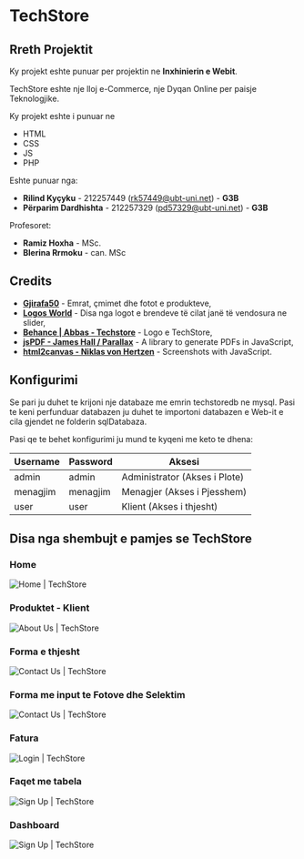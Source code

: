 # TechStore

## Rreth Projektit

Ky projekt eshte punuar per projektin ne **Inxhinierin e Webit**.

TechStore eshte nje lloj e-Commerce, nje Dyqan Online per paisje Teknologjike.

Ky projekt eshte i punuar ne
 - HTML
 - CSS
 - JS
 - PHP

Eshte punuar nga:

 - **Rilind Kyçyku** - 212257449 (rk57449@ubt-uni.net) - **G3B**
 - **Përparim Dardhishta** - 212257329 (pd57329@ubt-uni.net) - **G3B**
 
 Profesoret:

 - **Ramiz Hoxha** - MSc.
 - **Blerina Rrmoku** - can. MSc

## Credits

 - **[Gjirafa50](https://gjirafa50.com)** - Emrat, çmimet dhe fotot e produkteve,
 - **[Logos World](https://logos-world.net/)** - Disa nga logot e brendeve të cilat janë të vendosura ne slider,
 - **[Behance | Abbas - Techstore](https://www.behance.net/gallery/130956581/Tech-Store-Brand-identity)** - Logo e TechStore,
 - **[jsPDF - James Hall / Parallax](https://parall.ax/products/jspdf)** - A library to generate PDFs in JavaScript,
 - **[html2canvas - Niklas von Hertzen](https://html2canvas.hertzen.com/)** - Screenshots with JavaScript.

## Konfigurimi

Se pari ju duhet te krijoni nje databaze me emrin techstoredb ne mysql.
Pasi te keni perfunduar databazen ju duhet te importoni databazen e Web-it e cila gjendet ne folderin sqlDatabaza.

Pasi qe te behet konfigurimi ju mund te kyqeni me keto te dhena:

| **Username** | **Password** | **Aksesi** |
| -------- | -------- | -------- |
| admin | admin | Administrator (Akses i Plote) |
| menagjim | menagjim | Menagjer (Akses i Pjesshem) |
| user | user | Klient (Akses i thjesht) |

## Disa nga shembujt e pamjes se TechStore

### Home

![Home | TechStore](img/READMEImg/home.png?raw=true)

### Produktet - Klient

![About Us | TechStore](img/READMEImg/produktet.png?raw=true)

### Forma e thjesht

![Contact Us | TechStore](img/READMEImg/FormaEThjesht.png?raw=true)

### Forma me input te Fotove dhe Selektim

![Contact Us | TechStore](img/READMEImg/FormaMeFoto.png?raw=true)

### Fatura

![Login | TechStore](img/READMEImg/fatura.png?raw=true)

### Faqet me tabela

![Sign Up | TechStore](img/READMEImg/faqetMeTabela.png?raw=true)

### Dashboard

![Sign Up | TechStore](img/READMEImg/dashboard.png?raw=true)
